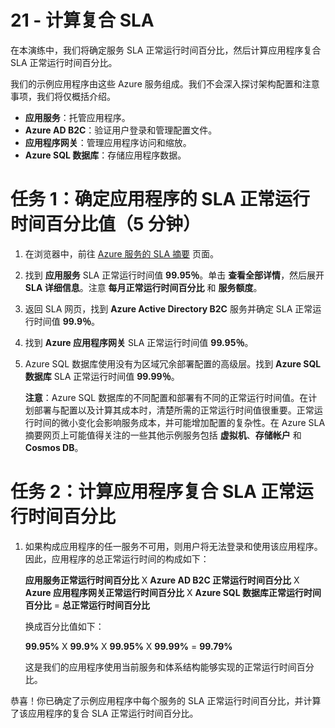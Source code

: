 ﻿---
wts:
    title: '21 - 计算复合 SLA（5 分钟）'
    module: '模块 06：介绍 Azure 成本管理和服务级别协议'
---
# 21 - 计算复合 SLA

在本演练中，我们将确定服务 SLA 正常运行时间百分比，然后计算应用程序复合 SLA 正常运行时间百分比。

我们的示例应用程序由这些 Azure 服务组成。我们不会深入探讨架构配置和注意事项，我们将仅概括介绍。

+ **应用服务**：托管应用程序。
+ **Azure AD B2C**：验证用户登录和管理配置文件。
+ **应用程序网关**：管理应用程序访问和缩放。 
+ **Azure SQL 数据库**：存储应用程序数据。 

# 任务 1：确定应用程序的 SLA 正常运行时间百分比值（5 分钟）

1. 在浏览器中，前往 [Azure 服务的 SLA 摘要](https://azure.microsoft.com/zh-cn/support/legal/sla/summary/) 页面。

2. 找到 **应用服务** SLA 正常运行时间值 **99.95％**。单击 **查看全部详情**，然后展开 **SLA 详细信息**。注意 **每月正常运行时间百分比** 和 **服务额度**。

3. 返回 SLA 网页，找到 **Azure Active Directory B2C** 服务并确定 SLA 正常运行时间值 **99.9％**。 

4. 找到 **Azure 应用程序网关** SLA 正常运行时间值 **99.95％**。 

5. Azure SQL 数据库使用没有为区域冗余部署配置的高级层。找到 **Azure SQL 数据库** SLA 正常运行时间值 **99.99％**。 

    **注意**：Azure SQL 数据库的不同配置和部署有不同的正常运行时间值。在计划部署与配置以及计算其成本时，清楚所需的正常运行时间值很重要。正常运行时间的微小变化会影响服务成本，并可能增加配置的复杂性。在 Azure SLA 摘要网页上可能值得关注的一些其他示例服务包括 **虚拟机**、**存储帐户** 和 **Cosmos DB**。

# 任务 2：计算应用程序复合 SLA 正常运行时间百分比

1. 如果构成应用程序的任一服务不可用，则用户将无法登录和使用该应用程序。因此，应用程序的总正常运行时间的构成如下：

    **应用服务正常运行时间百分比** X **Azure AD B2C 正常运行时间百分比** X **Azure 应用程序网关正常运行时间百分比** X **Azure SQL 数据库正常运行时间百分比** = **总正常运行时间百分比**

    换成百分比值如下：

    **99.95%** X **99.9%** X **99.95%** X **99.99%** = **99.79%**

    这是我们的应用程序使用当前服务和体系结构能够实现的正常运行时间百分比。

恭喜！你已确定了示例应用程序中每个服务的 SLA 正常运行时间百分比，并计算了该应用程序的复合 SLA 正常运行时间百分比。
